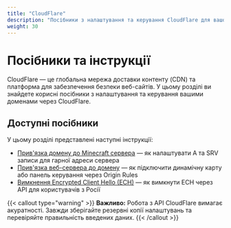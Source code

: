 ```yaml
---
title: "CloudFlare"
description: "Посібники з налаштування та керування CloudFlare для вашого домену"
weight: 30
---
```


# Посібники та інструкції

CloudFlare — це глобальна мережа доставки контенту (CDN) та платформа для забезпечення безпеки веб-сайтів. У цьому розділі ви знайдете корисні посібники з налаштування та керування вашими доменами через CloudFlare.

## Доступні посібники

У цьому розділі представлені наступні інструкції:

- [Прив'язка домену до Minecraft сервера](/docs/cloudflare/domain-setup/) — як налаштувати A та SRV записи для гарної адреси сервера
- [Прив'язка веб-сервера до домену](/docs/cloudflare/web-server-setup/) — як підключити динамічну карту або панель керування через Origin Rules
- [Вимкнення Encrypted Client Hello (ECH)](/docs/cloudflare/disable-ech/) — як вимкнути ECH через API для користувачів з Росії

{{< callout type="warning" >}}
**Важливо:** Робота з API CloudFlare вимагає акуратності. Завжди зберігайте резервні копії налаштувань та перевіряйте правильність введених даних.
{{< /callout >}}

